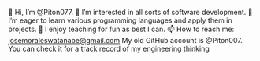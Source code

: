 👋 Hi, I’m @Piton077.
👀 I’m interested in all sorts of software development.
🌱 I’m eager to learn various programming languages and apply them in projects.
💞️ I enjoy teaching for fun as best I can.
📫 How to reach me: josemoraleswatanabe@gmail.com
My old GitHub account is @Piton007. You can check it for a track record of my engineering thinking 
